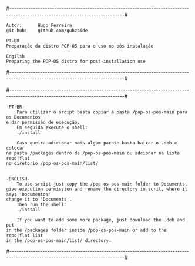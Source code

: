 #------------------------------------------------------------------------------------------------------------------------------#

	Autor:		Hugo Ferreira                                                       
	git-hub:	github.com/guhzoide                                                     

	PT-BR
	Preparação da distro POP-OS para o uso no pós instalação  
	
	Engilsh
	Preparing the POP-OS distro for post-installation use
#------------------------------------------------------------------------------------------------------------------------------#

#------------------------------------------------------------------------------------------------------------------------------#
	
	-PT-BR-                                                                                  
 		Para utilizar o srcipt basta copiar a pasta /pop-os-pos-main para os Documentos  
	e dar permissão de execução.                                                       
  		Em seguida execute o shell:                                                      
  		./install                                                                       
                                                                                   
  		Caso queira adicionar mais algum pacote basta baixar o .deb e colocar            
	na pasta /packages dentro de /pop-os-pos-main ou adcionar na lista repo|flat        
	no diretorio /pop-os-pos-main/list/                                               


	-ENGLISH-
		To use srcipt just copy the /pop-os-pos-main folder to Documents,
	give execution permission and rename the directory in scrit, where it says 'Documentos' 
	change it to 'Documents'.
  		Then run the shell:
  		./install
                                                                                   
  		If you want to add some more package, just download the .deb and put
	in the /packages folder inside /pop-os-pos-main or add to the repo|flat list
	in the /pop-os-pos-main/list/ directory.
#------------------------------------------------------------------------------------------------------------------------------#

